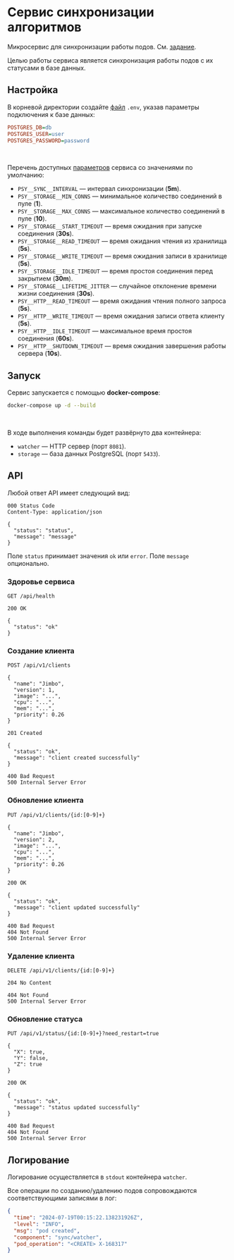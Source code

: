 # Сервис синхронизации алгоритмов

Микросервис для синхронизации работы подов. См. [задание](ASSIGNMENT.md).<br>

Целью работы сервиса является синхронизация работы подов с их статусами в базе данных.

## Настройка

В корневой директории создайте [файл](.env.example) `.env`, указав параметры подключения к базе данных:

```ini
POSTGRES_DB=db
POSTGRES_USER=user
POSTGRES_PASSWORD=password
```

<br>

Перечень доступных [параметров](docker-compose.yaml) сервиса со значениями по умолчанию:

- `PSY__SYNC__INTERVAL` — интервал синхронизации (**5m**).
- `PSY__STORAGE__MIN_CONNS` — минимальное количество соединений в пуле (**1**).
- `PSY__STORAGE__MAX_CONNS` — максимальное количество соединений в пуле (**10**).
- `PSY__STORAGE__START_TIMEOUT` — время ожидания при запуске соединения (**30s**).
- `PSY__STORAGE__READ_TIMEOUT` — время ожидания чтения из хранилища (**5s**).
- `PSY__STORAGE__WRITE_TIMEOUT` — время ожидания записи в хранилище (**5s**).
- `PSY__STORAGE__IDLE_TIMEOUT` — время простоя соединения перед закрытием (**30m**).
- `PSY__STORAGE__LIFETIME_JITTER` — случайное отклонение времени жизни соединения (**30s**).
- `PSY__HTTP__READ_TIMEOUT` — время ожидания чтения полного запроса (**5s**).
- `PSY__HTTP__WRITE_TIMEOUT` — время ожидания записи ответа клиенту (**5s**).
- `PSY__HTTP__IDLE_TIMEOUT` — максимальное время простоя соединения (**60s**).
- `PSY__HTTP__SHUTDOWN_TIMEOUT` — время ожидания завершения работы сервера (**10s**).

## Запуск

Сервис запускается с помощью **docker-compose**:

```sh
docker-compose up -d --build
```

<br>

В ходе выполнения команды будет развёрнуто два контейнера:

- `watcher` — HTTP сервер (порт `8081`).
- `storage` — база данных PostgreSQL (порт `5433`).

## API

Любой ответ API имеет следующий вид:

```http
000 Status Code
Content-Type: application/json

{
  "status": "status",
  "message": "message"
}
```

Поле `status` принимает значения `ok` или `error`. Поле `message` опционально.

### Здоровье сервиса

```http
GET /api/health
```

```http
200 OK

{
  "status": "ok"
}
```

### Создание клиента

```http
POST /api/v1/clients

{
  "name": "Jimbo",
  "version": 1,
  "image": "...",
  "cpu": "...",
  "mem": "...",
  "priority": 0.26
}
```

```http
201 Created

{
  "status": "ok",
  "message": "client created successfully"
}
```

```http
400 Bad Request
500 Internal Server Error
```

### Обновление клиента

```http
PUT /api/v1/clients/{id:[0-9]+}

{
  "name": "Jimbo",
  "version": 2,
  "image": "...",
  "cpu": "...",
  "mem": "...",
  "priority": 0.26
}
```

```http
200 OK

{
  "status": "ok",
  "message": "client updated successfully"
}
```

```http
400 Bad Request
404 Not Found
500 Internal Server Error
```

### Удаление клиента

```http
DELETE /api/v1/clients/{id:[0-9]+}
```

```http
204 No Content
```

```http
404 Not Found
500 Internal Server Error
```

### Обновление статуса

```http
PUT /api/v1/status/{id:[0-9]+}?need_restart=true

{
  "X": true,
  "Y": false,
  "Z": true
}
```

```http
200 OK

{
  "status": "ok",
  "message": "status updated successfully"
}
```

```http
400 Bad Request
404 Not Found
500 Internal Server Error
```

## Логирование

Логирование осуществляется в `stdout` контейнера `watcher`.<br>

Все операции по созданию/удалению подов сопровождаются соответствующими записями в лог:

```json
{
  "time": "2024-07-19T00:15:22.138231926Z",
  "level": "INFO",
  "msg": "pod created",
  "component": "sync/watcher",
  "pod_operation": "<CREATE> X-168317"
}
```
